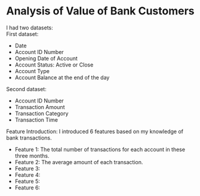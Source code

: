 # Analysis of Value of Bank Customers

I had two datasets:   
First dataset: 
- Date 
- Account ID Number
- Opening Date of Account
- Account Status: Active or Close
- Account Type
- Account Balance at the end of the day     

Second dataset:  
- Account ID Number
- Transaction Amount
- Transaction Category
- Transaction Time  

Feature Introduction:
I introduced 6 features based on my knowledge of bank transactions. 

- Feature 1: The total number of transactions for each account in these three months.
- Feature 2: The average amount of each transaction.
- Feature 3: 
- Feature 4:
- Feature 5:
- Feature 6:
